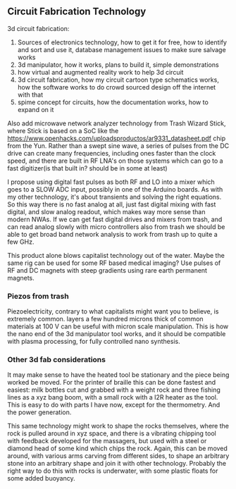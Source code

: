 ## Circuit Fabrication Technology

3d circuit fabrication:

1. Sources of electronics technology, how to get it for free, how to identify and sort and use it, database management issues to make sure salvage works
2. 3d manipulator, how it works, plans to build it, simple demonstrations
3. how virtual and augmented reality work to help 3d circuit 
4. 3d circuit fabrication, how my circuit cartoon type schematics works, how the software works to do crowd sourced design off the internet with that
5. spime concept for circuits, how the documentation works, how to expand on it


Also add microwave network analyzer technology from Trash Wizard Stick, where Stick is based on a SoC like the https://www.openhacks.com/uploadsproductos/ar9331_datasheet.pdf chip from the Yun.  Rather than a swept sine wave, a series of pulses from the DC drive can create many frequencies, including ones faster than the clock speed, and there are built in RF LNA's on those systems which can go to a fast digitizer(is that built in? should be in some at least)

I propose using digital fast pulses as both RF and LO into a mixer which goes to a SLOW ADC input, possibly in one of the Arduino boards. As with my other technology, it's about transients and solving the right equations.  So this way there is no fast analog at all, just fast digital mixing with fast digital, and slow analog readout, which makes way more sense than modern NWAs.  If we can get fast digital drives and mixers from trash, and can read analog slowly with micro controllers also from trash we should be able to get broad band network analysis to work from trash up to quite a few GHz.  

This product alone blows capitalist technology out of the water.  Maybe the same rig can be used for some RF based medical imaging?  Use pulses of RF and DC magnets with steep gradients using rare earth permanent magnets.  

### Piezos from trash

Piezoelectricity, contrary to what capitalists might want you to believe, is extremely common.  layers a few hundred microns thick of common materials at 100 V can be useful with micron scale manipulation.  This is how the nano end of the 3d manipulator tool works, and it should be compatible with plasma processing, for fully controlled nano synthesis.  

### Other 3d fab considerations

It may make sense to have the heated tool be stationary and the piece being worked be moved.  For the printer of braille this can be done fastest and easiest: milk bottles cut and grabbed with a weight rock and three fishing lines as a xyz bang boom, with a small rock with a I2R heater as the tool.  This is easy to do with parts I have now, except for the thermometry.  And the power generation.  

This same technology might work to shape the rocks themselves, where the rock is pulled around in xyz space, and there is a vibrating chipping tool with feedback developed for the massagers, but used with a steel or diamond head  of some kind which chips the rock.  Again, this can be moved around, with various arms carving from different sides, to shape an arbitrary stone into an arbitrary shape and join it with other technology.  Probably the right way to do this with rocks is underwater, with some plastic floats for some added buoyancy.  